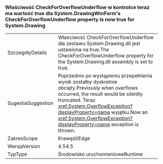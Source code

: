 ### <a name="winforms-checkforoverflowunderflow-property-is-now-true-for-systemdrawing"></a><span data-ttu-id="5a17e-101">Właściwość CheckForOverflowUnderflow w kontrolce teraz ma wartość true dla System.Drawing</span><span class="sxs-lookup"><span data-stu-id="5a17e-101">WinForm's CheckForOverflowUnderflow property is now true for System.Drawing</span></span>

|   |   |
|---|---|
|<span data-ttu-id="5a17e-102">Szczegóły</span><span class="sxs-lookup"><span data-stu-id="5a17e-102">Details</span></span>|<span data-ttu-id="5a17e-103">Właściwość CheckForOverflowUnderflow dla zestawu System.Drawing.dll jest ustawiona na true.</span><span class="sxs-lookup"><span data-stu-id="5a17e-103">The CheckForOverflowUnderflow property for the System.Drawing.dll assembly is set to true.</span></span>|
|<span data-ttu-id="5a17e-104">Sugestia</span><span class="sxs-lookup"><span data-stu-id="5a17e-104">Suggestion</span></span>|<span data-ttu-id="5a17e-105">Poprzednio po wystąpieniu przepełnienia wynik zostałby dyskretnie obcięty.</span><span class="sxs-lookup"><span data-stu-id="5a17e-105">Previously when overflows occurred, the result would be silently truncated.</span></span> <span data-ttu-id="5a17e-106">Teraz <xref:System.OverflowException?displayProperty=name> wyjątku.</span><span class="sxs-lookup"><span data-stu-id="5a17e-106">Now an <xref:System.OverflowException?displayProperty=name> exception is thrown.</span></span>|
|<span data-ttu-id="5a17e-107">Zakres</span><span class="sxs-lookup"><span data-stu-id="5a17e-107">Scope</span></span>|<span data-ttu-id="5a17e-108">Krawędź</span><span class="sxs-lookup"><span data-stu-id="5a17e-108">Edge</span></span>|
|<span data-ttu-id="5a17e-109">Wersja</span><span class="sxs-lookup"><span data-stu-id="5a17e-109">Version</span></span>|<span data-ttu-id="5a17e-110">4.5</span><span class="sxs-lookup"><span data-stu-id="5a17e-110">4.5</span></span>|
|<span data-ttu-id="5a17e-111">Typ</span><span class="sxs-lookup"><span data-stu-id="5a17e-111">Type</span></span>|<span data-ttu-id="5a17e-112">Środowisko uruchomieniowe</span><span class="sxs-lookup"><span data-stu-id="5a17e-112">Runtime</span></span>|

